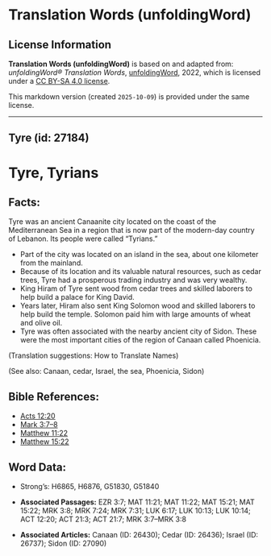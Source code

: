 # Translation Words (unfoldingWord)

## License Information

**Translation Words (unfoldingWord)** is based on and adapted from: _unfoldingWord® Translation Words_, [unfoldingWord](https://unfoldingword.org/utw), 2022, which is licensed under a [CC BY-SA 4.0 license](https://creativecommons.org/licenses/by-sa/4.0/legalcode.en).

This markdown version (created `2025-10-09`) is provided under the same license.



--------------------------------

## Tyre (id: 27184)

Tyre, Tyrians
=============

Facts:
------

Tyre was an ancient Canaanite city located on the coast of the Mediterranean Sea in a region that is now part of the modern\-day country of Lebanon. Its people were called “Tyrians.”

* Part of the city was located on an island in the sea, about one kilometer from the mainland.
* Because of its location and its valuable natural resources, such as cedar trees, Tyre had a prosperous trading industry and was very wealthy.
* King Hiram of Tyre sent wood from cedar trees and skilled laborers to help build a palace for King David.
* Years later, Hiram also sent King Solomon wood and skilled laborers to help build the temple. Solomon paid him with large amounts of wheat and olive oil.
* Tyre was often associated with the nearby ancient city of Sidon. These were the most important cities of the region of Canaan called Phoenicia.

(Translation suggestions: How to Translate Names)

(See also: Canaan, cedar, Israel, the sea, Phoenicia, Sidon)

Bible References:
-----------------

* [Acts 12:20](https://ref.ly/Acts12:20)
* [Mark 3:7–8](https://ref.ly/Mark3:7-Mark3:8)
* [Matthew 11:22](https://ref.ly/Matt11:22)
* [Matthew 15:22](https://ref.ly/Matt15:22)

Word Data:
----------

* Strong’s: H6865, H6876, G51830, G51840

* **Associated Passages:** EZR 3:7; MAT 11:21; MAT 11:22; MAT 15:21; MAT 15:22; MRK 3:8; MRK 7:24; MRK 7:31; LUK 6:17; LUK 10:13; LUK 10:14; ACT 12:20; ACT 21:3; ACT 21:7; MRK 3:7–MRK 3:8
* **Associated Articles:** Canaan (ID: 26430); Cedar (ID: 26436); Israel (ID: 26737); Sidon (ID: 27090)

